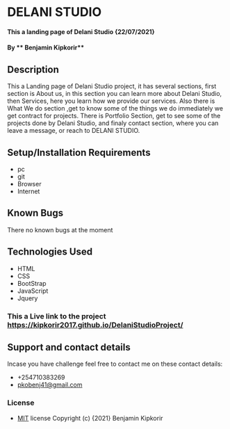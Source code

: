 # DELANI STUDIO
#### This a landing page of Delani Studio {22/07/2021}
#### By ** Benjamin Kipkorir**
## Description
This a Landing page of Delani Studio project, it has several sections, first section is About us, in this section you can learn more about Delani Studio, then Services, here you learn how we provide our services.
Also there is What We do section ,get to know some of the things we do immediately we get contract for projects. There is Portfolio Section, get to see some of the projects done by Delani Studio, and finaly contact section, where you can leave a message, or reach to DELANI STUDIO.

## Setup/Installation Requirements
* pc
* git
* Browser
* Internet
## Known Bugs
There no known bugs at the moment
## Technologies Used
* HTML
* CSS
* BootStrap
* JavaScript
* Jquery
### This a Live link to the project https://kipkorir2017.github.io/DelaniStudioProject/
## Support and contact details
Incase you have challenge feel free to contact me on  these contact details:
 * +254710383269
 * pkobenj41@gmail.com

### License
* <a href="https://github.com/Kipkorir2017/DelaniStudioProject/blob/gh-pages/LICENCE">MIT</a> license 
Copyright (c) {2021} Benjamin Kipkorir
